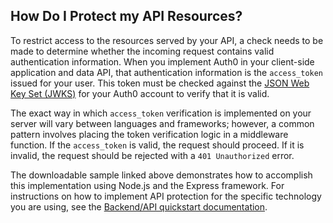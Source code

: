 ## How Do I Protect my API Resources?

To restrict access to the resources served by your API, a check needs to be made to determine whether the incoming request contains valid authentication information. When you implement Auth0 in your client-side application and data API, that authentication information is the `access_token` issued for your user. This token must be checked against the [JSON Web Key Set (JWKS)]() for your Auth0 account to verify that it is valid.

The exact way in which `access_token` verification is implemented on your server will vary between languages and frameworks; however, a common pattern involves placing the token verification logic in a middleware function. If the `access_token` is valid, the request should proceed. If it is invalid, the request should be rejected with a `401 Unauthorized` error.

The downloadable sample linked above demonstrates how to accomplish this implementation using Node.js and the Express framework. For instructions on how to implement API protection for the specific technology you are using, see the [Backend/API quickstart documentation](/quickstart/backend).